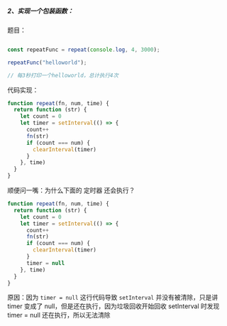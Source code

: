 ##### 2、实现一个包装函数：
题目：
```js

const repeatFunc = repeat(console.log, 4, 3000);

repeatFunc("helloworld");

// 每3秒打印一个helloworld，总计执行4次
```

代码实现：
```js
function repeat(fn, num, time) {
  return function (str) {
    let count = 0
    let timer = setInterval(() => {
      count++
      fn(str)
      if (count === num) {
        clearInterval(timer)
      }
    }, time)
  }
}
```

顺便问一嘴：为什么下面的 定时器 还会执行？
```js
function repeat(fn, num, time) {
  return function (str) {
    let count = 0
    let timer = setInterval(() => {
      count++
      fn(str)
      if (count === num) {
        clearInterval(timer)
      }
      timer = null
    }, time)
  }
}
```

原因：因为 `timer = null` 这行代码导致 `setInterval` 并没有被清除，只是讲 timer 变成了 null，但是还在执行，因为垃圾回收开始回收 setInterval 时发现 timer = null 还在执行，所以无法清除 

